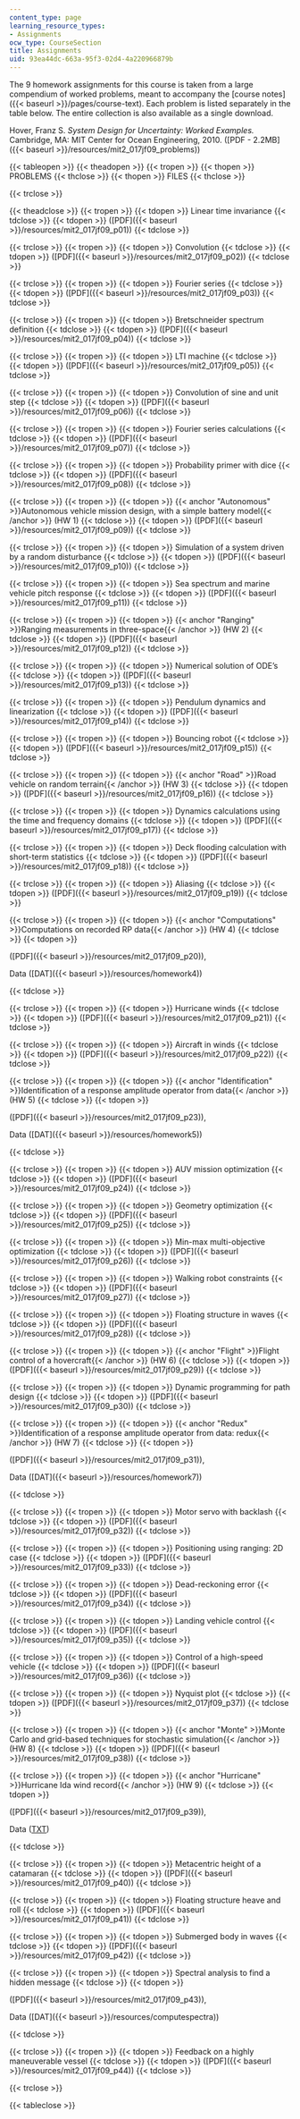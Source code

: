 ```yaml
---
content_type: page
learning_resource_types:
- Assignments
ocw_type: CourseSection
title: Assignments
uid: 93ea44dc-663a-95f3-02d4-4a220966879b
---
```


The 9 homework assignments for this course is taken from a large compendium of worked problems, meant to accompany the [course notes]({{< baseurl >}}/pages/course-text). Each problem is listed separately in the table below. The entire collection is also available as a single download.

Hover, Franz S. _System Design for Uncertainty: Worked Examples._ Cambridge, MA: MIT Center for Ocean Engineering, 2010. ([PDF - 2.2MB]({{< baseurl >}}/resources/mit2_017jf09_problems))

{{< tableopen >}}
{{< theadopen >}}
{{< tropen >}}
{{< thopen >}}
PROBLEMS
{{< thclose >}}
{{< thopen >}}
FILES
{{< thclose >}}

{{< trclose >}}

{{< theadclose >}}
{{< tropen >}}
{{< tdopen >}}
Linear time invariance
{{< tdclose >}}
{{< tdopen >}}
([PDF]({{< baseurl >}}/resources/mit2_017jf09_p01))
{{< tdclose >}}

{{< trclose >}}
{{< tropen >}}
{{< tdopen >}}
Convolution
{{< tdclose >}}
{{< tdopen >}}
([PDF]({{< baseurl >}}/resources/mit2_017jf09_p02))
{{< tdclose >}}

{{< trclose >}}
{{< tropen >}}
{{< tdopen >}}
Fourier series
{{< tdclose >}}
{{< tdopen >}}
([PDF]({{< baseurl >}}/resources/mit2_017jf09_p03))
{{< tdclose >}}

{{< trclose >}}
{{< tropen >}}
{{< tdopen >}}
Bretschneider spectrum definition
{{< tdclose >}}
{{< tdopen >}}
([PDF]({{< baseurl >}}/resources/mit2_017jf09_p04))
{{< tdclose >}}

{{< trclose >}}
{{< tropen >}}
{{< tdopen >}}
LTI machine
{{< tdclose >}}
{{< tdopen >}}
([PDF]({{< baseurl >}}/resources/mit2_017jf09_p05))
{{< tdclose >}}

{{< trclose >}}
{{< tropen >}}
{{< tdopen >}}
Convolution of sine and unit step
{{< tdclose >}}
{{< tdopen >}}
([PDF]({{< baseurl >}}/resources/mit2_017jf09_p06))
{{< tdclose >}}

{{< trclose >}}
{{< tropen >}}
{{< tdopen >}}
Fourier series calculations
{{< tdclose >}}
{{< tdopen >}}
([PDF]({{< baseurl >}}/resources/mit2_017jf09_p07))
{{< tdclose >}}

{{< trclose >}}
{{< tropen >}}
{{< tdopen >}}
Probability primer with dice
{{< tdclose >}}
{{< tdopen >}}
([PDF]({{< baseurl >}}/resources/mit2_017jf09_p08))
{{< tdclose >}}

{{< trclose >}}
{{< tropen >}}
{{< tdopen >}}
{{< anchor "Autonomous" >}}Autonomous vehicle mission design, with a simple battery model{{< /anchor >}} (HW 1)
{{< tdclose >}}
{{< tdopen >}}
([PDF]({{< baseurl >}}/resources/mit2_017jf09_p09))
{{< tdclose >}}

{{< trclose >}}
{{< tropen >}}
{{< tdopen >}}
Simulation of a system driven by a random disturbance
{{< tdclose >}}
{{< tdopen >}}
([PDF]({{< baseurl >}}/resources/mit2_017jf09_p10))
{{< tdclose >}}

{{< trclose >}}
{{< tropen >}}
{{< tdopen >}}
Sea spectrum and marine vehicle pitch response
{{< tdclose >}}
{{< tdopen >}}
([PDF]({{< baseurl >}}/resources/mit2_017jf09_p11))
{{< tdclose >}}

{{< trclose >}}
{{< tropen >}}
{{< tdopen >}}
{{< anchor "Ranging" >}}Ranging measurements in three-space{{< /anchor >}} (HW 2)
{{< tdclose >}}
{{< tdopen >}}
([PDF]({{< baseurl >}}/resources/mit2_017jf09_p12))
{{< tdclose >}}

{{< trclose >}}
{{< tropen >}}
{{< tdopen >}}
Numerical solution of ODE’s
{{< tdclose >}}
{{< tdopen >}}
([PDF]({{< baseurl >}}/resources/mit2_017jf09_p13))
{{< tdclose >}}

{{< trclose >}}
{{< tropen >}}
{{< tdopen >}}
Pendulum dynamics and linearization
{{< tdclose >}}
{{< tdopen >}}
([PDF]({{< baseurl >}}/resources/mit2_017jf09_p14))
{{< tdclose >}}

{{< trclose >}}
{{< tropen >}}
{{< tdopen >}}
Bouncing robot
{{< tdclose >}}
{{< tdopen >}}
([PDF]({{< baseurl >}}/resources/mit2_017jf09_p15))
{{< tdclose >}}

{{< trclose >}}
{{< tropen >}}
{{< tdopen >}}
{{< anchor "Road" >}}Road vehicle on random terrain{{< /anchor >}} (HW 3)
{{< tdclose >}}
{{< tdopen >}}
([PDF]({{< baseurl >}}/resources/mit2_017jf09_p16))
{{< tdclose >}}

{{< trclose >}}
{{< tropen >}}
{{< tdopen >}}
Dynamics calculations using the time and frequency domains
{{< tdclose >}}
{{< tdopen >}}
([PDF]({{< baseurl >}}/resources/mit2_017jf09_p17))
{{< tdclose >}}

{{< trclose >}}
{{< tropen >}}
{{< tdopen >}}
Deck flooding calculation with short-term statistics
{{< tdclose >}}
{{< tdopen >}}
([PDF]({{< baseurl >}}/resources/mit2_017jf09_p18))
{{< tdclose >}}

{{< trclose >}}
{{< tropen >}}
{{< tdopen >}}
Aliasing
{{< tdclose >}}
{{< tdopen >}}
([PDF]({{< baseurl >}}/resources/mit2_017jf09_p19))
{{< tdclose >}}

{{< trclose >}}
{{< tropen >}}
{{< tdopen >}}
{{< anchor "Computations" >}}Computations on recorded RP data{{< /anchor >}} (HW 4)
{{< tdclose >}}
{{< tdopen >}}


([PDF]({{< baseurl >}}/resources/mit2_017jf09_p20)),

Data ([DAT]({{< baseurl >}}/resources/homework4))


{{< tdclose >}}

{{< trclose >}}
{{< tropen >}}
{{< tdopen >}}
Hurricane winds
{{< tdclose >}}
{{< tdopen >}}
([PDF]({{< baseurl >}}/resources/mit2_017jf09_p21))
{{< tdclose >}}

{{< trclose >}}
{{< tropen >}}
{{< tdopen >}}
Aircraft in winds
{{< tdclose >}}
{{< tdopen >}}
([PDF]({{< baseurl >}}/resources/mit2_017jf09_p22))
{{< tdclose >}}

{{< trclose >}}
{{< tropen >}}
{{< tdopen >}}
{{< anchor "Identification" >}}Identification of a response amplitude operator from data{{< /anchor >}} (HW 5)
{{< tdclose >}}
{{< tdopen >}}


([PDF]({{< baseurl >}}/resources/mit2_017jf09_p23)),

Data ([DAT]({{< baseurl >}}/resources/homework5))


{{< tdclose >}}

{{< trclose >}}
{{< tropen >}}
{{< tdopen >}}
AUV mission optimization
{{< tdclose >}}
{{< tdopen >}}
([PDF]({{< baseurl >}}/resources/mit2_017jf09_p24))
{{< tdclose >}}

{{< trclose >}}
{{< tropen >}}
{{< tdopen >}}
Geometry optimization
{{< tdclose >}}
{{< tdopen >}}
([PDF]({{< baseurl >}}/resources/mit2_017jf09_p25))
{{< tdclose >}}

{{< trclose >}}
{{< tropen >}}
{{< tdopen >}}
Min-max multi-objective optimization
{{< tdclose >}}
{{< tdopen >}}
([PDF]({{< baseurl >}}/resources/mit2_017jf09_p26))
{{< tdclose >}}

{{< trclose >}}
{{< tropen >}}
{{< tdopen >}}
Walking robot constraints
{{< tdclose >}}
{{< tdopen >}}
([PDF]({{< baseurl >}}/resources/mit2_017jf09_p27))
{{< tdclose >}}

{{< trclose >}}
{{< tropen >}}
{{< tdopen >}}
Floating structure in waves
{{< tdclose >}}
{{< tdopen >}}
([PDF]({{< baseurl >}}/resources/mit2_017jf09_p28))
{{< tdclose >}}

{{< trclose >}}
{{< tropen >}}
{{< tdopen >}}
{{< anchor "Flight" >}}Flight control of a hovercraft{{< /anchor >}} (HW 6)
{{< tdclose >}}
{{< tdopen >}}
([PDF]({{< baseurl >}}/resources/mit2_017jf09_p29))
{{< tdclose >}}

{{< trclose >}}
{{< tropen >}}
{{< tdopen >}}
Dynamic programming for path design
{{< tdclose >}}
{{< tdopen >}}
([PDF]({{< baseurl >}}/resources/mit2_017jf09_p30))
{{< tdclose >}}

{{< trclose >}}
{{< tropen >}}
{{< tdopen >}}
{{< anchor "Redux" >}}Identification of a response amplitude operator from data: redux{{< /anchor >}} (HW 7)
{{< tdclose >}}
{{< tdopen >}}


([PDF]({{< baseurl >}}/resources/mit2_017jf09_p31)),

Data ([DAT]({{< baseurl >}}/resources/homework7))


{{< tdclose >}}

{{< trclose >}}
{{< tropen >}}
{{< tdopen >}}
Motor servo with backlash
{{< tdclose >}}
{{< tdopen >}}
([PDF]({{< baseurl >}}/resources/mit2_017jf09_p32))
{{< tdclose >}}

{{< trclose >}}
{{< tropen >}}
{{< tdopen >}}
Positioning using ranging: 2D case
{{< tdclose >}}
{{< tdopen >}}
([PDF]({{< baseurl >}}/resources/mit2_017jf09_p33))
{{< tdclose >}}

{{< trclose >}}
{{< tropen >}}
{{< tdopen >}}
Dead-reckoning error
{{< tdclose >}}
{{< tdopen >}}
([PDF]({{< baseurl >}}/resources/mit2_017jf09_p34))
{{< tdclose >}}

{{< trclose >}}
{{< tropen >}}
{{< tdopen >}}
Landing vehicle control
{{< tdclose >}}
{{< tdopen >}}
([PDF]({{< baseurl >}}/resources/mit2_017jf09_p35))
{{< tdclose >}}

{{< trclose >}}
{{< tropen >}}
{{< tdopen >}}
Control of a high-speed vehicle
{{< tdclose >}}
{{< tdopen >}}
([PDF]({{< baseurl >}}/resources/mit2_017jf09_p36))
{{< tdclose >}}

{{< trclose >}}
{{< tropen >}}
{{< tdopen >}}
Nyquist plot
{{< tdclose >}}
{{< tdopen >}}
([PDF]({{< baseurl >}}/resources/mit2_017jf09_p37))
{{< tdclose >}}

{{< trclose >}}
{{< tropen >}}
{{< tdopen >}}
{{< anchor "Monte" >}}Monte Carlo and grid-based techniques for stochastic simulation{{< /anchor >}} (HW 8)
{{< tdclose >}}
{{< tdopen >}}
([PDF]({{< baseurl >}}/resources/mit2_017jf09_p38))
{{< tdclose >}}

{{< trclose >}}
{{< tropen >}}
{{< tdopen >}}
{{< anchor "Hurricane" >}}Hurricane Ida wind record{{< /anchor >}} (HW 9)
{{< tdclose >}}
{{< tdopen >}}


([PDF]({{< baseurl >}}/resources/mit2_017jf09_p39)),

Data ([TXT](/courses/mechanical-engineering/2-017j-design-of-electromechanical-robotic-systems-fall-2009/assignments/homework9.txt))


{{< tdclose >}}

{{< trclose >}}
{{< tropen >}}
{{< tdopen >}}
Metacentric height of a catamaran
{{< tdclose >}}
{{< tdopen >}}
([PDF]({{< baseurl >}}/resources/mit2_017jf09_p40))
{{< tdclose >}}

{{< trclose >}}
{{< tropen >}}
{{< tdopen >}}
Floating structure heave and roll
{{< tdclose >}}
{{< tdopen >}}
([PDF]({{< baseurl >}}/resources/mit2_017jf09_p41))
{{< tdclose >}}

{{< trclose >}}
{{< tropen >}}
{{< tdopen >}}
Submerged body in waves
{{< tdclose >}}
{{< tdopen >}}
([PDF]({{< baseurl >}}/resources/mit2_017jf09_p42))
{{< tdclose >}}

{{< trclose >}}
{{< tropen >}}
{{< tdopen >}}
Spectral analysis to find a hidden message
{{< tdclose >}}
{{< tdopen >}}


([PDF]({{< baseurl >}}/resources/mit2_017jf09_p43)),

Data ([DAT]({{< baseurl >}}/resources/computespectra))


{{< tdclose >}}

{{< trclose >}}
{{< tropen >}}
{{< tdopen >}}
Feedback on a highly maneuverable vessel
{{< tdclose >}}
{{< tdopen >}}
([PDF]({{< baseurl >}}/resources/mit2_017jf09_p44))
{{< tdclose >}}

{{< trclose >}}

{{< tableclose >}}